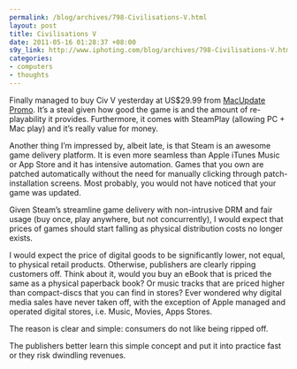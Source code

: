 ```yaml
--- 
permalink: /blog/archives/798-Civilisations-V.html
layout: post
title: Civilisations V
date: 2011-05-16 01:28:37 +08:00
s9y_link: http://www.iphoting.com/blog/archives/798-Civilisations-V.html
categories: 
- computers
- thoughts
---
```

<p class="whiteline"><p>Finally managed to buy Civ V yesterday at US$29.99 from <a onclick="_gaq.push(['_trackPageview', '/extlink/www.mupromo.com/']);"  href="http://www.mupromo.com/">MacUpdate Promo</a>. It&#8217;s a steal given how good the game is and the amount of re-playability it provides. Furthermore, it comes with SteamPlay (allowing PC + Mac play) and it&#8217;s really value for money.</p>
</p><p class="whiteline"><p>Another thing I&#8217;m impressed by, albeit late, is that Steam is an awesome game delivery platform. It is even more seamless than Apple iTunes Music or App Store and it has intensive automation. Games that you own are patched automatically without the need for manually clicking through patch-installation screens. Most probably, you would not have noticed that your game was updated.</p>
</p><p class="whiteline"><p>Given Steam&#8217;s streamline game delivery with non-intrusive DRM and fair usage (buy once, play anywhere, but not concurrently), I would expect that prices of games should start falling as physical distribution costs no longer exists.</p>
</p><p class="whiteline"><p>I would expect the price of digital goods to be significantly lower, not equal, to physical retail products. Otherwise, publishers are clearly ripping customers off. Think about it, would you buy an eBook that is priced the same as a physical paperback book? Or music tracks that are priced higher than compact-discs that you can find in stores? Ever wondered why digital media sales have never taken off, with the exception of Apple managed and operated digital stores, i.e. Music, Movies, Apps Stores.</p>
</p><p class="whiteline"><p>The reason is clear and simple: consumers do not like being ripped off.</p>
</p><p class="break"><p>The publishers better learn this simple concept and put it into practice fast or they risk dwindling revenues.</p></p>
